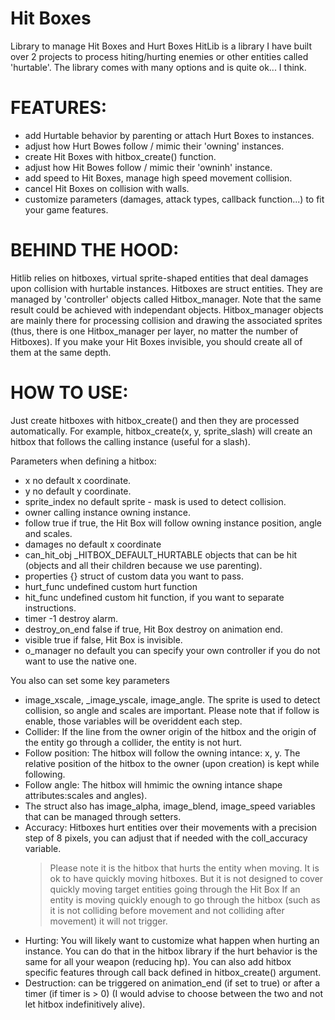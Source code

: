 # Hit Boxes
 Library to manage Hit Boxes and Hurt Boxes
 HitLib is a library I have built over 2 projects to process hiting/hurting enemies or other entities called 'hurtable'. The library comes with many options and is quite ok... I think.

# FEATURES:
- add Hurtable behavior by parenting or attach Hurt Boxes to instances. 
- adjust how Hurt Bowes follow / mimic their 'owning' instances.
- create Hit Boxes with hitbox_create() function.
- adjust how Hit Bowes follow / mimic their 'owninh' instance.
- add speed to Hit Boxes, manage high speed movement collision. 
- cancel Hit Boxes on collision with walls.
- customize parameters (damages, attack types, callback function...) to fit your game features.

# BEHIND THE HOOD:
Hitlib relies on hitboxes, virtual sprite-shaped entities that deal damages upon collision with hurtable instances.
Hitboxes are struct entities. They are managed by 'controller' objects called Hitbox_manager. 
Note that the same result could be achieved with independant objects.
Hitbox_manager objects are mainly there for processing collision and drawing the associated sprites (thus, there is one Hitbox_manager per layer, no matter the number of Hitboxes). If you make your Hit Boxes invisible, you should create all of them at the same depth.

# HOW TO USE:
Just create hitboxes with hitbox_create() and then they are processed automatically. 
For example, hitbox_create(x, y, sprite_slash) will create an hitbox that follows the calling instance (useful for a slash).

Parameters when defining a hitbox:
- x					   no default               x coordinate.
- y					   no default               y coordinate.
- sprite_index		   no default               sprite - mask is used to detect collision.
- owner				   calling instance         owning instance.
- follow			   true                     if true, the Hit Box will follow owning instance position, angle and scales.
- damages			   no default               x coordinate
- can_hit_obj          _HITBOX_DEFAULT_HURTABLE objects that can be hit (objects and all their children because we use parenting).
- properties		   {}                       struct of custom data you want to pass.
- hurt_func			   undefined                custom hurt function
- hit_func			   undefined                custom hit function, if you want to separate instructions.
- timer				   -1                       destroy alarm.
- destroy_on_end	   false                    if true, Hit Box destroy on animation end.
- visible              true                     if false, Hit Box is invisible.
- o_manager            no default               you can specify your own controller if you do not want to use the native one.

You also can set some key parameters 
- image_xscale, _image_yscale, image_angle. The sprite is used to detect collision, so angle and scales are important. Please note that if follow is enable, those variables will be overiddent each step.
- Collider: If the line from the owner origin of the hitbox and the origin of the entity go through a collider, the entity is not hurt.
- Follow position: The hitbox will follow the owning intance: x, y. The relative position of the hitbox to the owner (upon creation) is kept while following.
- Follow angle: The hitbox will hmimic the owning intance shape attributes:scales and angles).
- The struct also has image_alpha, image_blend, image_speed variables that can be managed through setters.
- Accuracy: Hitboxes hurt entities over their movements with a precision step of 8 pixels, you can adjust that if needed with the coll_accuracy variable.
  > Please note it is the hitbox that hurts the entity when moving. It is ok to have quickly moving hitboxes. But it is not designed to cover quickly moving target entities going through the Hit Box
  > If an entity is moving quickly enough to go through the hitbox (such as it is not colliding before movement and not colliding after movement) it will not trigger.
- Hurting: You will likely want to customize what happen when hurting an instance. You can do that in the hitbox library if the hurt behavior is the same for all your weapon (reducing hp).
    You can also add hitbox specific features through call back defined in hitbox_create() argument.
- Destruction: can be triggered on animation_end (if set to true) or after a timer (if timer is > 0) (I would advise to choose between the two and not let hitbox indefinitively alive).

